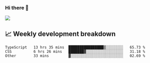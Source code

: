### Hi there 👋
<img align="center" src="https://github-readme-stats.vercel.app/api?username=Tumao727&show_icons=true&hide_title=true&theme=dracula" />


## 📈 Weekly development breakdown
<!--START_SECTION:waka-->

```text
TypeScript   13 hrs 35 mins  ████████████████▒░░░░░░░░   65.73 %
CSS          6 hrs 26 mins   ███████▓░░░░░░░░░░░░░░░░░   31.18 %
Other        33 mins         ▓░░░░░░░░░░░░░░░░░░░░░░░░   02.69 %
```

<!--END_SECTION:waka-->